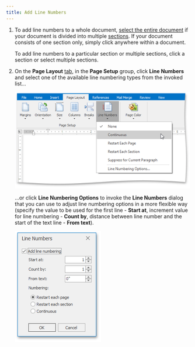 ```yaml
---
title: Add Line Numbers
---
```

1. To add line numbers to a whole document, [select the entire document](../../../../interface-elements-for-desktop/articles/rich-text-editor/text-editing/select-text.md) if your document is divided into multiple [sections](../../../../interface-elements-for-desktop/articles/rich-text-editor/document-layout-and-page-setup/divide-a-documents-into-sections.md). If your document consists of one section only, simply click anywhere within a document.
	
	To add line numbers to a particular section or multiple sections, click a section or select multiple sections.
2. On the **Page Layout** [ tab](../../../../interface-elements-for-desktop/articles/rich-text-editor/text-editor-ui/ribbon-interface.md), in the **Page Setup** group, click **Line Numbers** and select one of the available line numbering types from the invoked list...
	
	![RTEAddLineNumbers](../../../images/Img121281.png)
	
	...or click **Line Numbering Options** to invoke the **Line Numbers** dialog that you can use to adjust line numbering options in a more flexible way (specify the value to be used for the first line - **Start at**, increment value for line numbering - **Count by**, distance between line number and the start of the text line - **From text**).
	
	![RTELineNumbersDialog](../../../images/Img121282.png)